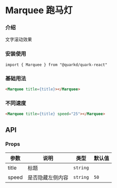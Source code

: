 # Marquee 跑马灯

### 介绍

文字滚动效果

### 安装使用

```tsx
import { Marquee } from "@quarkd/quark-react"
```

### 基础用法
```html
<Marquee title={title}></Marquee>
```
### 不同速度
```html
<Marquee title={title} speed="25"></Marquee>
```

## API

### Props

| 参数         | 说明                             | 类型   | 默认值           |
|--------------|----------------------------------|--------|------------------|
| title        | 标题 | `string`                     | 
| speed      | 是否隐藏左侧内容               | `string`  | `50`
